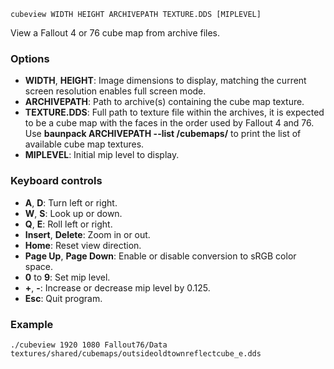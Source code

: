     cubeview WIDTH HEIGHT ARCHIVEPATH TEXTURE.DDS [MIPLEVEL]

View a Fallout 4 or 76 cube map from archive files.

### Options

* **WIDTH**, **HEIGHT**: Image dimensions to display, matching the current screen resolution enables full screen mode.
* **ARCHIVEPATH**: Path to archive(s) containing the cube map texture.
* **TEXTURE.DDS**: Full path to texture file within the archives, it is expected to be a cube map with the faces in the order used by Fallout 4 and 76. Use **baunpack ARCHIVEPATH --list /cubemaps/** to print the list of available cube map textures.
* **MIPLEVEL**: Initial mip level to display.

### Keyboard controls

* **A**, **D**: Turn left or right.
* **W**, **S**: Look up or down.
* **Q**, **E**: Roll left or right.
* **Insert**, **Delete**: Zoom in or out.
* **Home**: Reset view direction.
* **Page Up**, **Page Down**: Enable or disable conversion to sRGB color space.
* **0** to **9**: Set mip level.
* **+**, **-**: Increase or decrease mip level by 0.125.
* **Esc**: Quit program.

### Example

    ./cubeview 1920 1080 Fallout76/Data textures/shared/cubemaps/outsideoldtownreflectcube_e.dds


